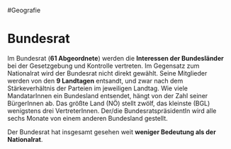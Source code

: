 #Geografie 

# Bundesrat

Im Bundesrat (**61 Abgeordnete**) werden die **Interessen der Bundesländer** bei der Gesetzgebung und Kontrolle vertreten. Im Gegensatz zum Nationalrat wird der Bundesrat nicht direkt gewählt. Seine Mitglieder werden von den **9 Landtagen** entsandt, und zwar nach dem Stärkeverhältnis der Parteien im jeweiligen Landtag. Wie viele MandatarInnen ein Bundesland entsendet, hängt von der Zahl seiner BürgerInnen ab. Das größte Land (NÖ) stellt zwölf, das kleinste (BGL) wenigstens drei VertreterInnen. Der/die BundesratspräsidentIn wird alle sechs Monate von einem anderen Bundesland gestellt.

Der Bundesrat hat insgesamt gesehen weit **weniger Bedeutung als der Nationalrat**.